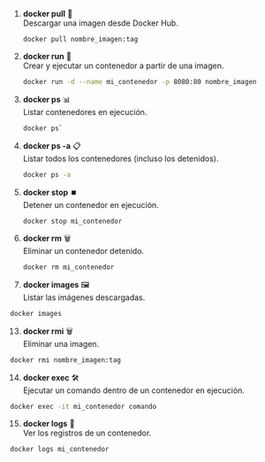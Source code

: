 1. **docker pull** 🚚  
   Descargar una imagen desde Docker Hub.
   ```bash
   docker pull nombre_imagen:tag
   ```

3. **docker run** 🏃  
   Crear y ejecutar un contenedor a partir de una imagen.  
   ```bash
   docker run -d --name mi_contenedor -p 8080:80 nombre_imagen
   ```

4. **docker ps** 📊  
   Listar contenedores en ejecución.  
   ```bash
   docker ps`
   ```
   
6. **docker ps -a** 📋  
   Listar todos los contenedores (incluso los detenidos).  
   ```bash
   docker ps -a
   ```

7. **docker stop** ⏹️  
   Detener un contenedor en ejecución.  
   ```bash
   docker stop mi_contenedor
   ```

9. **docker rm** 🗑️  
   Eliminar un contenedor detenido.  
   ```bash
   docker rm mi_contenedor
   ```
11. **docker images** 🖼️  
   Listar las imágenes descargadas.  
   ```bash
docker images
```
13. **docker rmi** 🗑️  
   Eliminar una imagen.  
   ```bash
docker rmi nombre_imagen:tag
```

14. **docker exec** 🛠️  
   Ejecutar un comando dentro de un contenedor en ejecución.  
 
  ```bash
docker exec -it mi_contenedor comando
```

15. **docker logs** 📜  
    Ver los registros de un contenedor.  
   ```bash
docker logs mi_contenedor
```
